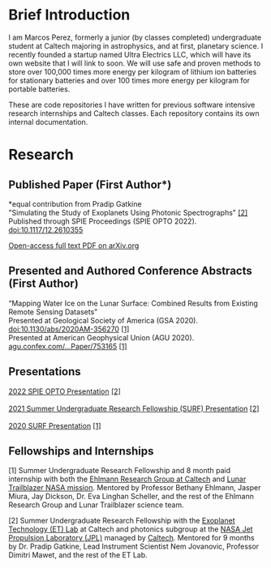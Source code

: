 <h1>Brief Introduction</h1>
I am Marcos Perez, formerly a junior (by classes completed) undergraduate student at Caltech majoring in astrophysics, and at first, planetary science. I recently founded a startup named Ultra Electrics LLC, which will have its own website that I will link to soon. We will use safe and proven methods to store over 100,000 times more energy per kilogram of lithium ion batteries for stationary batteries and over 100 times more energy per kilogram for portable batteries. 

These are code repositories I have written for previous software intensive research internships and Caltech classes. Each repository contains its own internal documentation. 
<h1>Research</h1>
<h2>Published Paper (First Author*)</h2>
*equal contribution from Pradip Gatkine<br />
"Simulating the Study of Exoplanets Using Photonic Spectrographs" <a href="#ETLab">[2]</a><br />
Published through SPIE Proceedings (SPIE OPTO 2022). <a href="https://doi.org/10.1117/12.2610355">doi:10.1117/12.2610355</a>

<a href="https://arxiv.org/pdf/2203.10153"> Open-access full text PDF on arXiv.org </a>
<br />

<h2>Presented and Authored Conference Abstracts (First Author)</h2>
“Mapping Water Ice on the Lunar Surface: Combined Results from Existing Remote Sensing Datasets”<br />
Presented at Geological Society of America (GSA 2020).  <a href="https://doi.org/10.1130/abs/2020AM-356270">doi:10.1130/abs/2020AM-356270</a> <a href="#LTB">[1]</a>
<br />
Presented at American Geophysical Union (AGU 2020). <a href="https://agu.confex.com/agu/fm20/meetingapp.cgi/Paper/753165">agu.confex.com/...Paper/753165</a>
<a href="#LTB">[1]</a>
<br />
<h2>Presentations</h2>
<a href="https://youtu.be/H1FaIvMEXAc">2022 SPIE OPTO Presentation</a> <a href="#ETLab">[2]</a>
<br />
<br />
<a href="https://youtu.be/2iYAzXPsEuw">2021 Summer Undergraduate Research Fellowship (SURF) Presentation</a> <a href="#ETLab">[2]</a>
<br />
<br />
<a href="https://youtu.be/d9Lb9w0g7jg">2020 SURF Presentation</a> <a href="#LTB">[1]</a>
<h2>Fellowships and Internships</h2>
<p id="LTB">[1]
Summer Undergraduate Research Fellowship and 8 month paid internship with both the <a href="http://www.ehlmann.caltech.edu/">Ehlmann Research Group at Caltech</a>
 and <a href="https://trailblazer.caltech.edu/">Lunar Trailblazer NASA mission</a>. Mentored by Professor Bethany Ehlmann, Jasper Miura, Jay Dickson, Dr. Eva Linghan Scheller, and the rest of the Ehlmann Research Group and Lunar Trailblazer science team.
</p>
<p id="ETLab">[2]
Summer Undergraduate Research Fellowship with the <a href="https://etlab.caltech.edu/">Exoplanet Technology (ET) Lab</a> at Caltech and photonics subgroup at the <a href="https://jpl.nasa.gov">NASA Jet Propulsion Laboratory (JPL)</a> managed by <a href="https://caltech.edu/">Caltech</a>. Mentored for 9 months by Dr. Pradip Gatkine, 
Lead Instrument Scientist Nem Jovanovic, Professor Dimitri Mawet, and the rest of the ET Lab. 
</p>
<!---
MarcosP7635/MarcosP7635 is a ✨ special ✨ repository because its `README.md` (this file) appears on your GitHub profile.
You can click the Preview link to take a look at your changes.
--->
